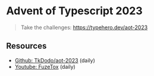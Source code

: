 # Advent of Typescript 2023

> Take the challenges: https://typehero.dev/aot-2023

## Resources

- [Github: TkDodo/aot-2023](https://github.com/TkDodo/aot-2023) (daily)
- [Youtube: FuzeTox](https://www.youtube.com/watch?v=HWw3FGG2bz0&list=PLboRXHZgjFjjFL4dZ55i-np-HdsgdiXRj&index=1) (daily)
